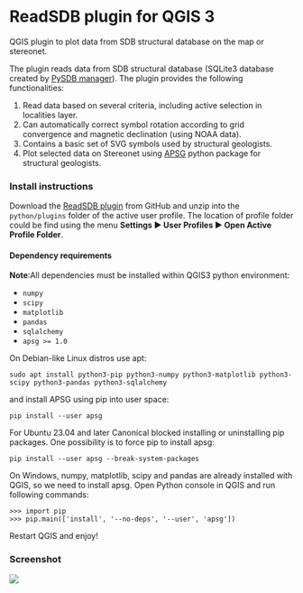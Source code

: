# ReadSDB plugin for QGIS 3

QGIS plugin to plot data from SDB structural database on the map or stereonet.

The plugin reads data from SDB structural database (SQLite3 database created by [PySDB manager](https://github.com/ondrolexa/pysdb)).
The plugin provides the following functionalities:
1) Read data based on several criteria, including active selection in localities layer.
2) Can automatically correct symbol rotation according to grid convergence and magnetic declination (using NOAA data).
3) Contains a basic set of SVG symbols used by structural geologists.
4) Plot selected data on Stereonet using [APSG](https://github.com/ondrolexa/apsg) python package for structural geologists.

### Install instructions

Download the [ReadSDB plugin](https://github.com/ondrolexa/readsdb/archive/master.zip) from GitHub and unzip into the `python/plugins` folder of the active user profile. The location of profile folder could be find using the menu **Settings ► User Profiles ► Open Active Profile Folder**.

#### Dependency requirements

**Note**:All dependencies must be installed within QGIS3 python environment:

  - `numpy`
  - `scipy`
  - `matplotlib`
  - `pandas`
  - `sqlalchemy`
  - `apsg >= 1.0`

On Debian-like Linux distros use apt:

    sudo apt install python3-pip python3-numpy python3-matplotlib python3-scipy python3-pandas python3-sqlalchemy

and install APSG using pip into user space:

    pip install --user apsg

For Ubuntu 23.04 and later Canonical blocked installing or uninstalling pip packages. One possibility is to force pip to install apsg:

    pip install --user apsg --break-system-packages

On Windows, numpy, matplotlib, scipy and pandas are already installed with QGIS, so we need to install apsg. Open Python console in QGIS and run following commands:

    >>> import pip
    >>> pip.main(['install', '--no-deps', '--user', 'apsg'])

Restart QGIS and enjoy!

### Screenshot

![](help/source/images/readsdb_ani.gif)
